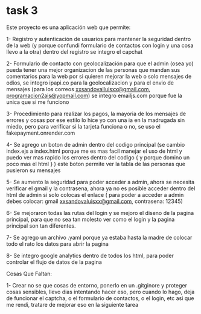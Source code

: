 # task 3

Este proyecto es una aplicación web que permite:

1- Registro y autenticación de usuarios para mantener la seguridad dentro de la web (y porque confundi formulario de contactos con login y una cosa llevo a la otra) dentro del registro se integro el capchat

2- Formulario de contacto con geolocalización para que el admin (osea yo) pueda tener una mejor organizacion de las personas que mandan sus comentarios para la web por si quieren mejorar la web o solo mensajes de odios, se integro ipapi.co para la geolocalizacion y para el envio de mensajes (para los correos xxsandovalluisxx@gmail.com, programacion2ais@yopmail.com) se integro emailjs.com porque fue la unica que si me funciono 

3- Procedimiento para realizar los pagos, la mayoria de los mensajes de errores y cosas por ese estilo lo hice yo con una ia en la madrugada sin miedo, pero para verificar si la tarjeta funciona o no, se uso el fakepayment.onrender.com 

4- Se agrego un boton de admin dentro del codigo principal (se cambio index.ejs a index.html porque me es mas facil manejar el uso de html y puedo ver mas rapido los errores dentro del codigo { y porque domino un poco mas el html } ) este boton permite ver la tabla de las personas que pusieron su mensajes

5- Se aumento la seguridad para poder acceder a admin, ahora se necesita verificar el gmail y la contrasena, ahora ya no es posible acceder dentro del html de admin si solo colocas el enlace ( para poder a acceder a admin debes colocar: gmail xxsandovaluisxx@gmail.com, contrasena: 12345)

6- Se mejoraron todas las rutas del login y se mejoro el diseno de la pagina principal, para que no sea tan molesto ver como el login y la pagina principal son tan diferentes.

7- Se agrego un archivo .yaml porque ya estaba hasta la madre de colocar todo el rato los datos para abrir la pagina

8- Se integro google analytics dentro de todos los html, para poder controlar el flujo de datos de la pagina

Cosas Que Faltan:

1- Crear no se que cosas de entorno, ponerlo en un .gitginore y proteger cosas sensibles, llevo dias intentando hacer eso, pero cuando lo hago, deja de funcionar el captcha, o el formulario de contactos, o el login, etc asi que me rendi, tratare de mejorar eso en la siguiente tarea
